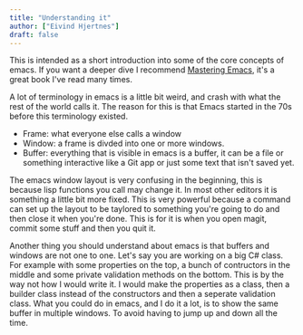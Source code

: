 ```yaml
---
title: "Understanding it"
author: ["Eivind Hjertnes"]
draft: false
---
```


This is intended as a short introduction into some of the core concepts of emacs. If you want a deeper dive I recommend [Mastering Emacs](https://www.masteringemacs.org/), it's a great book I've read many times.

A lot of terminology in emacs is a little bit weird, and crash with what the rest of the world calls it. The reason for this is that Emacs started in the 70s before this terminology existed.

-   Frame: what everyone else calls a window
-   Window: a frame is divded into one or more windows.
-   Buffer: everything that is visible in emacs is a buffer, it can be a file or something interactive like a Git app or just some text that isn't saved yet.

The emacs window layout is very confusing in the beginning, this is because lisp functions you call may change it. In most other editors it is something a little bit more fixed. This is very powerful because a command can set up the layout to be taylored to something you're going to do and then close it when you're done. This is for it is when you open magit, commit some stuff and then you quit it.

Another thing you should understand about emacs is that buffers and windows are not one to one. Let's say you are working on a big C# class. For example with some properties on the top, a bunch of contructors in the middle and some private validation methods on the bottom. This is by the way not how I would write it. I would make the properties as a class, then a builder class instead of the constructors and then a seperate validation class. What you could do in emacs, and I do it a lot, is to show the same buffer in multiple windows. To avoid having to jump up and down all the time.
